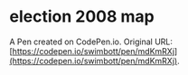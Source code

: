# election 2008 map

A Pen created on CodePen.io. Original URL: [https://codepen.io/swimbott/pen/mdKmRXj](https://codepen.io/swimbott/pen/mdKmRXj).

